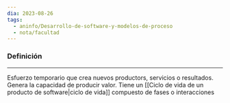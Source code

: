```yaml
---
dia: 2023-08-26
tags:
  - aninfo/Desarrollo-de-software-y-modelos-de-proceso
  - nota/facultad
---
```

### Definición
---
Esfuerzo temporario que crea nuevos productors, servicios o resultados. Genera la capacidad de producir valor. Tiene un [[Ciclo de vida de un producto de software|ciclo de vida]] compuesto de fases o interacciones